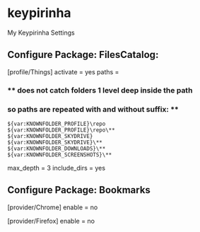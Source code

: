 # keypirinha
My Keypirinha Settings

## Configure Package: FilesCatalog:

[profile/Things]
activate = yes
paths = 
### ** does not catch folders 1 level deep inside the path
### so paths are repeated with and without suffix: \**
    ${var:KNOWNFOLDER_PROFILE}\repo
    ${var:KNOWNFOLDER_PROFILE}\repo\**
    ${var:KNOWNFOLDER_SKYDRIVE}
    ${var:KNOWNFOLDER_SKYDRIVE}\**
    ${var:KNOWNFOLDER_DOWNLOADS}\**
    ${var:KNOWNFOLDER_SCREENSHOTS}\**
max_depth = 3
include_dirs = yes

## Configure Package: Bookmarks

[provider/Chrome]
enable = no

[provider/Firefox]
enable = no

